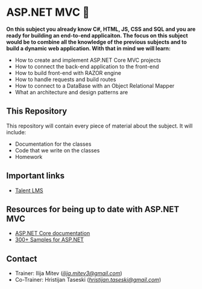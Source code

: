 # ASP.NET MVC 📕

**On this subject you already know C#, HTML, JS, CSS and SQL and you are ready for building an end-to-end applicaiton. The focus on this subject would be to combine all the knowledge of the previous subjects and to build a dynamic web application.  With that in mind we will learn:**

* How to create and implement ASP.NET Core MVC projects
* How to connect the back-end application to the front-end
* How to build front-end with RAZOR engine
* How to handle requests and build routes
* How to connect to a DataBase with an Object Relational Mapper
* What an architecture and design patterns are

## This Repository

This repository will contain every piece of material about the subject. It will include:

* Documentation for the classes
* Code that we write on the classes
* Homework

## Important links

* [Talent LMS](https://qinshiftacademy.talentlms.com/)

## Resources for being up to date with ASP.NET MVC

* [ASP.NET Core documentation](https://learn.microsoft.com/en-us/aspnet/core/introduction-to-aspnet-core?view=aspnetcore-8.0)
* [300+ Samples for ASP.NET](https://github.com/dodyg/practical-aspnetcore/tree/net8.0)

## Contact

* Trainer: Ilija Mitev (*ilija.mitev3@gmail.com*)
* Co-Trainer: Hristijan Taseski (*hristijan.taseski@gmail.com*)
